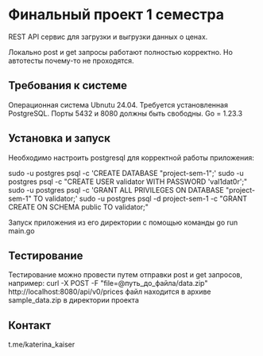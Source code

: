 # Финальный проект 1 семестра

REST API сервис для загрузки и выгрузки данных о ценах.

Локально post и get запросы работают полностью корректно. Но автотесты почему-то не проходятся.

## Требования к системе

Операционная система Ubnutu 24.04.
Требуется установленная PostgreSQL.
Порты 5432 и 8080 должны быть свободны.
Go = 1.23.3

## Установка и запуск

Необходимо настроить postgresql для корректной работы приложения:

sudo -u postgres psql -c 'CREATE DATABASE "project-sem-1";'
sudo -u postgres psql -c "CREATE USER validator WITH PASSWORD 'val1dat0r';"
sudo -u postgres psql -c 'GRANT ALL PRIVILEGES ON DATABASE "project-sem-1" TO validator;'
sudo -u postgres psql -d project-sem-1 -c "GRANT CREATE ON SCHEMA public TO validator;"

Запуск приложения из его директории с помощью команды go run main.go

## Тестирование

Тестирование можно провести путем отправки post и get запросов, например:
curl -X POST -F "file=@путь_до_файла/data.zip" http://localhost:8080/api/v0/prices
файл находится в архиве sample_data.zip в директории проекта


## Контакт

t.me/katerina_kaiser
